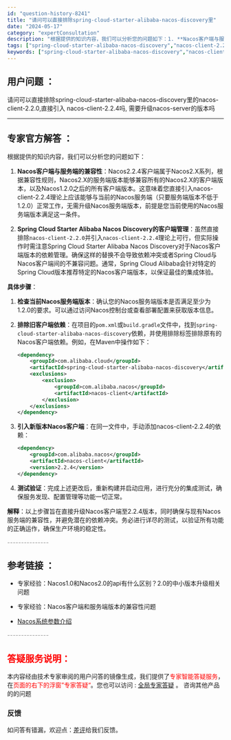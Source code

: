 ```yaml
---
id: "question-history-8241"
title: "请问可以直接排除spring-cloud-starter-alibaba-nacos-discovery里"
date: "2024-05-17"
category: "expertConsultation"
description: "根据提供的知识内容，我们可以分析您的问题如下：1. **Nacos客户端与服务端的兼容性**：Nacos2.2.4客户端属于Nacos2.X系列，根据兼容性规则，Nacos2.X的服务端版本能够兼容所有的Nacos2.X的客户端版本，以及Nacos1.2.0之后的所有客户端版本。这意味着您直接引入n"
tags: ["spring-cloud-starter-alibaba-nacos-discovery","nacos-client-2.2.0","nacos-client-2.2.4","升级nacos-server"]
keywords: ["spring-cloud-starter-alibaba-nacos-discovery","nacos-client-2.2.0","nacos-client-2.2.4","升级nacos-server"]
---
```


## 用户问题 ： 
 请问可以直接排除spring-cloud-starter-alibaba-nacos-discovery里的nacos-client-2.2.0,直接引入 nacos-client-2.2.4吗, 需要升级nacos-server的版本吗  

---------------
## 专家官方解答 ：

根据提供的知识内容，我们可以分析您的问题如下：

1. **Nacos客户端与服务端的兼容性**：Nacos2.2.4客户端属于Nacos2.X系列，根据兼容性规则，Nacos2.X的服务端版本能够兼容所有的Nacos2.X的客户端版本，以及Nacos1.2.0之后的所有客户端版本。这意味着您直接引入nacos-client-2.2.4理论上应该能够与当前的Nacos服务端（只要服务端版本不低于1.2.0）正常工作，无需升级Nacos服务端版本，前提是您当前使用的Nacos服务端版本满足这一条件。

2. **Spring Cloud Starter Alibaba Nacos Discovery的客户端管理**：虽然直接排除`nacos-client-2.2.0`并引入`nacos-client-2.2.4`理论上可行，但实际操作时需注意Spring Cloud Starter Alibaba Nacos Discovery对于Nacos客户端版本的依赖管理。确保这样的替换不会导致依赖冲突或者Spring Cloud与Nacos客户端间的不兼容问题。通常，Spring Cloud Alibaba会针对特定的Spring Cloud版本推荐特定的Nacos客户端版本，以保证最佳的集成体验。

**具体步骤**：

1. **检查当前Nacos服务端版本**：确认您的Nacos服务端版本是否满足至少为1.2.0的要求。可以通过访问Nacos控制台或查看部署配置来获取版本信息。

2. **排除旧客户端依赖**：在项目的`pom.xml`或`build.gradle`文件中，找到`spring-cloud-starter-alibaba-nacos-discovery`依赖，并使用排除标签排除原有的Nacos客户端依赖。例如，在Maven中操作如下：
   ```xml
   <dependency>
       <groupId>com.alibaba.cloud</groupId>
       <artifactId>spring-cloud-starter-alibaba-nacos-discovery</artifactId>
       <exclusions>
           <exclusion>
               <groupId>com.alibaba.nacos</groupId>
               <artifactId>nacos-client</artifactId>
           </exclusion>
       </exclusions>
   </dependency>
   ```

3. **引入新版本Nacos客户端**：在同一文件中，手动添加nacos-client-2.2.4的依赖：
   ```xml
   <dependency>
       <groupId>com.alibaba.nacos</groupId>
       <artifactId>nacos-client</artifactId>
       <version>2.2.4</version>
   </dependency>
   ```

4. **测试验证**：完成上述更改后，重新构建并启动应用，进行充分的集成测试，确保服务发现、配置管理等功能一切正常。

**解释**：以上步骤旨在直接升级Nacos客户端至2.2.4版本，同时确保与现有Nacos服务端的兼容性，并避免潜在的依赖冲突。务必进行详尽的测试，以验证所有功能的正确运作，确保生产环境的稳定性。


<font color="#949494">---------------</font> 


## 参考链接 ：

* 专家经验：Nacos1.0和Nacos2.0的api有什么区别？2.0的中小版本升级相关问题 
 
 * 专家经验：Nacos客户端和服务端版本的兼容性问题 
 
 * [Nacos系统参数介绍](https://nacos.io/docs/latest/guide/admin/system-configurations)


 <font color="#949494">---------------</font> 
 


## <font color="#FF0000">答疑服务说明：</font> 

本内容经由技术专家审阅的用户问答的镜像生成，我们提供了<font color="#FF0000">专家智能答疑服务</font>，在<font color="#FF0000">页面的右下的浮窗”专家答疑“</font>。您也可以访问 : [全局专家答疑](https://answer.opensource.alibaba.com/docs/intro) 。 咨询其他产品的的问题

### 反馈
如问答有错漏，欢迎点：[差评](https://ai.nacos.io/user/feedbackByEnhancerGradePOJOID?enhancerGradePOJOId=13592)给我们反馈。
